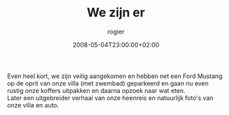 ﻿---
title: We zijn er
author: rogier
type: post
date: 2008-05-04T23:00:00+02:00
url: /weblog/2008/05/04/we-zijn-er/
commentFolder: 2008-05-04-we-zijn-er
categories:
- Vakantie
tags:
- Amerika
- Oost-kant
resources: []

---
Even heel kort, we zijn veilig aangekomen en hebben net een Ford Mustang op de oprit van onze villa (met zwembad) geparkeerd en gaan nu even rustig onze koffers uitpakken en daarna opzoek naar wat eten.  
Later een uitgebreider verhaal van onze heenreis en natuurlijk foto's van onze villa en auto.

